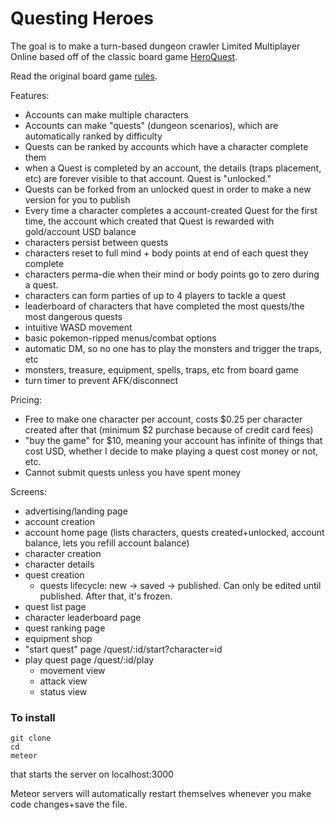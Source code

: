 # Questing Heroes

The goal is to make a turn-based dungeon crawler Limited Multiplayer Online based off of the classic board game [HeroQuest](https://www.youtube.com/watch?v=Cx8sl2uC46A).

Read the original board game [rules](http://english.yeoldeinn.com/system.php).

Features:

- Accounts can make multiple characters
- Accounts can make "quests" (dungeon scenarios), which are automatically ranked by difficulty
- Quests can be ranked by accounts which have a character complete them
- when a Quest is completed by an account, the details (traps placement, etc) are forever visible to that account. Quest is "unlocked."
- Quests can be forked from an unlocked quest in order to make a new version for you to publish
- Every time a character completes a account-created Quest for the first time, the account which created that Quest is rewarded with gold/account USD balance
- characters persist between quests
- characters reset to full mind + body points at end of each quest they complete
- characters perma-die when their mind or body points go to zero during a quest.
- characters can form parties of up to 4 players to tackle a quest
- leaderboard of characters that have completed the most quests/the most dangerous quests
- intuitive WASD movement
- basic pokemon-ripped menus/combat options
- automatic DM, so no one has to play the monsters and trigger the traps, etc
- monsters, treasure, equipment, spells, traps, etc from board game
- turn timer to prevent AFK/disconnect

Pricing:

- Free to make one character per account, costs $0.25 per character created after that (minimum $2 purchase because of credit card fees)
- "buy the game" for $10, meaning your account has infinite of things that cost USD, whether I decide to make playing a quest cost money or not, etc.
- Cannot submit quests unless you have spent money

Screens:

- advertising/landing page
- account creation
- account home page (lists characters, quests created+unlocked, account balance, lets you refill account balance)
- character creation
- character details
- quest creation
  - quests lifecycle: new -> saved -> published. Can only be edited until published. After that, it's frozen.
- quest list page
- character leaderboard page
- quest ranking page
- equipment shop
- "start quest" page /quest/:id/start?character=id
- play quest page /quest/:id/play
  - movement view
  - attack view
  - status view

### To install

```
git clone
cd
meteor
```

that starts the server on localhost:3000

Meteor servers will automatically restart themselves whenever you make code changes+save the file.
